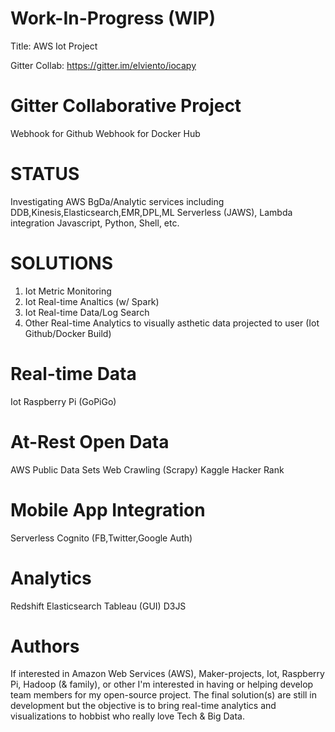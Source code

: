 # Work-In-Progress (WIP)
Title: AWS Iot Project

Gitter Collab: https://gitter.im/elviento/iocapy

# Gitter Collaborative Project 
Webhook for Github
Webhook for Docker Hub

# STATUS
Investigating AWS BgDa/Analytic services including DDB,Kinesis,Elasticsearch,EMR,DPL,ML
Serverless (JAWS), Lambda integration
Javascript, Python, Shell, etc.

# SOLUTIONS
1. Iot Metric Monitoring
2. Iot Real-time Analtics (w/ Spark)
3. Iot Real-time Data/Log Search
4. Other Real-time Analytics to visually asthetic data projected to user (Iot Github/Docker Build)

# Real-time Data
Iot Raspberry Pi (GoPiGo)

# At-Rest Open Data
AWS Public Data Sets
Web Crawling (Scrapy)
Kaggle
Hacker Rank

# Mobile App Integration
Serverless
Cognito (FB,Twitter,Google Auth)

# Analytics
Redshift
Elasticsearch 
Tableau (GUI)
D3JS

# Authors
If interested in Amazon Web Services (AWS), Maker-projects, Iot, Raspberry Pi, Hadoop (& family), or other I'm interested in having or helping develop team members for my open-source project.  The final solution(s) are still in development but the objective is to bring real-time analytics and visualizations to hobbist who really love Tech & Big Data.


